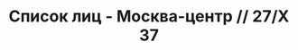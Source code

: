 ---
title: Список лиц - Москва-центр // 27/X 37
description: РГАСПИ, ф.17, оп.171, дело 412, лист 88
images:
- /disk/pictures/v04/17-171-412-088.jpg
- /disk/pictures/v04/17-171-412-089.jpg
---